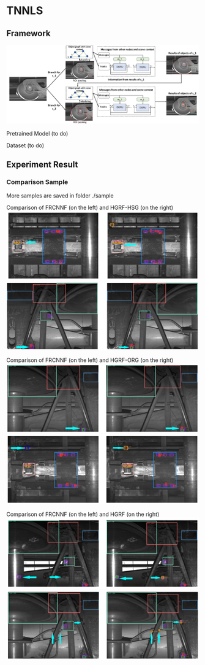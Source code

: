 # TNNLS

## Framework
![TNNLS](framework-2.png)

Pretrained Model (to do)

Dataset (to do)

## Experiment Result 

### Comparison Sample

More samples are saved in folder ./sample

Comparison of FRCNNF (on the left) and HGRF-HSG (on the right)
![Sample](sample/Rdme/A1.png) 
![Sample](sample/Rdme/A2.png) 

Comparison of FRCNNF (on the left) and HGRF-ORG (on the right)
![Sample](sample/Rdme/B1.png) 
![Sample](sample/Rdme/B2.png) 

Comparison of FRCNNF (on the left) and HGRF (on the right)
![Sample](sample/Rdme/C1.png) 
![Sample](sample/Rdme/C2.png) 
